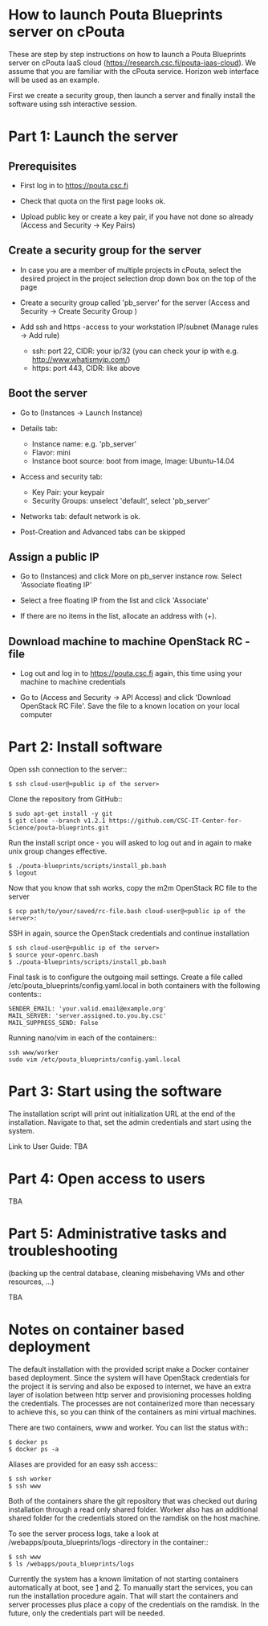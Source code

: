 # How to launch Pouta Blueprints server on cPouta

These are step by step instructions on how to launch a Pouta Blueprints server on 
cPouta IaaS cloud (https://research.csc.fi/pouta-iaas-cloud). We assume that you are
familiar with the cPouta service. Horizon web interface will be used as an example.

First we create a security group, then launch a server and finally install the software
using ssh interactive session.

# Part 1: Launch the server

## Prerequisites

* First log in to https://pouta.csc.fi

* Check that quota on the first page looks ok.

* Upload public key or create a key pair, if you have not done so already (Access and Security -> Key Pairs)

## Create a security group for the server

* In case you are a member of multiple projects in cPouta, select the desired project in the project selection 
  drop down box on the top of the page 

* Create a security group called 'pb_server' for the server (Access and Security -> Create Security Group )

* Add ssh and https -access to your workstation IP/subnet (Manage rules -> Add rule) 
  * ssh: port 22, CIDR: your ip/32 (you can check your ip with e.g. http://www.whatismyip.com/)
  * https: port 443, CIDR: like above

## Boot the server

* Go to (Instances -> Launch Instance)

* Details tab:
  * Instance name: e.g. 'pb_server'
  * Flavor: mini
  * Instance boot source: boot from image, Image: Ubuntu-14.04

* Access and security tab:
  * Key Pair: your keypair
  * Security Groups: unselect 'default', select 'pb_server'
  
* Networks tab: default network is ok.

* Post-Creation and Advanced tabs can be skipped

## Assign a public IP

* Go to (Instances) and click More on pb_server instance row. Select 'Associate floating IP'

* Select a free floating IP from the list and click 'Associate' 

* If there are no items in the list, allocate an address with (+). 
 

## Download machine to machine OpenStack RC -file

* Log out and log in to https://pouta.csc.fi again, this time using your machine to machine credentials

* Go to (Access and Security -> API Access) and click 'Download OpenStack RC File'. Save the file to a known location
  on your local computer
  
# Part 2: Install software

Open ssh connection to the server::

    $ ssh cloud-user@<public ip of the server>

Clone the repository from GitHub::

    $ sudo apt-get install -y git
    $ git clone --branch v1.2.1 https://github.com/CSC-IT-Center-for-Science/pouta-blueprints.git

Run the install script once - you will asked to log out and in again to make unix group changes effective. 

    $ ./pouta-blueprints/scripts/install_pb.bash
    $ logout    

Now that you know that ssh works, copy the m2m OpenStack RC file to the server

    $ scp path/to/your/saved/rc-file.bash cloud-user@<public ip of the server>:

SSH in again, source the OpenStack credentials and continue installation

    $ ssh cloud-user@<public ip of the server>
    $ source your-openrc.bash
    $ ./pouta-blueprints/scripts/install_pb.bash

Final task is to configure the outgoing mail settings. Create a file called /etc/pouta_blueprints/config.yaml.local 
in both containers with the following contents::

    SENDER_EMAIL: 'your.valid.email@example.org'
    MAIL_SERVER: 'server.assigned.to.you.by.csc'
    MAIL_SUPPRESS_SEND: False
    
Running nano/vim in each of the containers:: 
    
    ssh www/worker
    sudo vim /etc/pouta_blueprints/config.yaml.local 

# Part 3: Start using the software

The installation script will print out initialization URL at the end of the installation. Navigate to that, set the
admin credentials and start using the system.
 
Link to User Guide: TBA

# Part 4: Open access to users

TBA

# Part 5: Administrative tasks and troubleshooting

(backing up the central database, cleaning misbehaving VMs and other resources, ...)

TBA 


# Notes on container based deployment

The default installation with the provided script make a Docker container based deployment. Since the system will have
OpenStack credentials for the project it is serving and also be exposed to internet, we have an extra layer of isolation
between http server and provisioning processes holding the credentials. The processes are not containerized more than 
necessary to achieve this, so you can think of the containers as mini virtual machines.

There are two containers, www and worker. You can list the status with::

    $ docker ps
    $ docker ps -a
    
Aliases are provided for an easy ssh access::

    $ ssh worker
    $ ssh www

Both of the containers share the git repository that was checked out during installation through a read only shared 
folder. Worker also has an additional shared folder for the credentials stored on the ramdisk on the host machine.

To see the server process logs, take a look at /webapps/pouta_blueprints/logs -directory in the container::

    $ ssh www
    $ ls /webapps/pouta_blueprints/logs

Currently the system has a known limitation of not starting containers automatically at boot, see [1] and [2]. 
To manually start the services, you can run the installation procedure again. That will start the containers and 
server processes plus place a copy of the credentials on the ramdisk. In the future, only the credentials part will
be needed.

[1]: https://github.com/CSC-IT-Center-for-Science/pouta-blueprints/issues/82

[2]: https://github.com/CSC-IT-Center-for-Science/pouta-blueprints/issues/84
